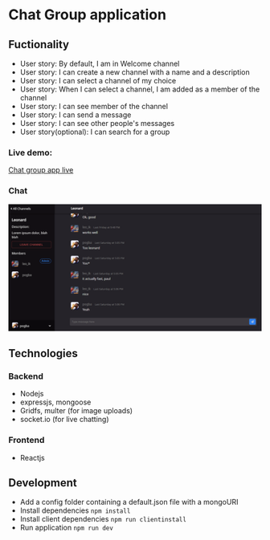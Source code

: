 # Chat Group application

## Fuctionality

- User story: By default, I am in Welcome channel
- User story: I can create a new channel with a name and a description
- User story: I can select a channel of my choice
- User story: When I can select a channel, I am added as a member of the channel
- User story: I can see member of the channel
- User story: I can send a message
- User story: I can see other people's messages
- User story(optional): I can search for a group

### Live demo:

[Chat group app live](https://lit-citadel-94024.herokuapp.com/)

### Chat

![chat](/images/chatGroup.PNG)

## Technologies

### Backend

- Nodejs
- expressjs, mongoose
- Gridfs, multer (for image uploads)
- socket.io (for live chatting)

### Frontend

- Reactjs

## Development

- Add a config folder containing a default.json file with a mongoURI
- Install dependencies `npm install`
- Install client dependencies `npm run clientinstall`
- Run application `npm run dev`
